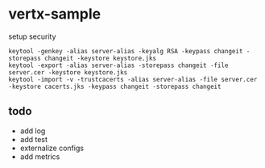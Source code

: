 # vertx-sample

setup security
```
keytool -genkey -alias server-alias -keyalg RSA -keypass changeit -storepass changeit -keystore keystore.jks
keytool -export -alias server-alias -storepass changeit -file server.cer -keystore keystore.jks
keytool -import -v -trustcacerts -alias server-alias -file server.cer -keystore cacerts.jks -keypass changeit -storepass changeit
```

## todo
- add log
- add test
- externalize configs
- add metrics
